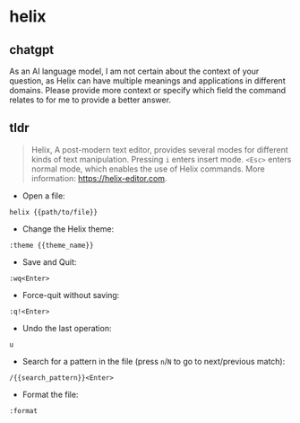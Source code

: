 # helix 
## chatgpt 
As an AI language model, I am not certain about the context of your question, as Helix can have multiple meanings and applications in different domains. Please provide more context or specify which field the command relates to for me to provide a better answer. 

## tldr 
 
> Helix, A post-modern text editor, provides several modes for different kinds of text manipulation.
> Pressing `i` enters insert mode. `<Esc>` enters normal mode, which enables the use of Helix commands.
> More information: <https://helix-editor.com>.

- Open a file:

`helix {{path/to/file}}`

- Change the Helix theme:

`:theme {{theme_name}}`

- Save and Quit:

`:wq<Enter>`

- Force-quit without saving:

`:q!<Enter>`

- Undo the last operation:

`u`

- Search for a pattern in the file (press `n`/`N` to go to next/previous match):

`/{{search_pattern}}<Enter>`

- Format the file:

`:format`
